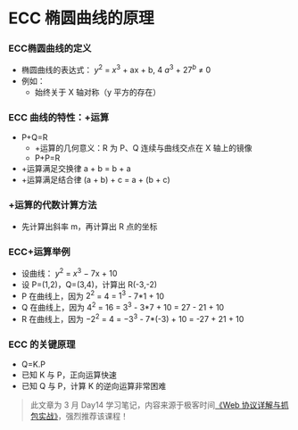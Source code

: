 # ECC 椭圆曲线的原理

### ECC椭圆曲线的定义

* 椭圆曲线的表达式： $y^2$ = $x^3$ + ax + b, 4 $a^3$ + $27^b$ $\ne$ 0
* 例如：
  - 始终关于 X 轴对称（y 平方的存在）

### ECC 曲线的特性：+运算

* P+Q=R
  - +运算的几何意义：R 为 P、Q 连续与曲线交点在 X 轴上的镜像
  - P+P=R
* +运算满足交换律 a + b = b + a
* +运算满足结合律 (a + b) + c = a + (b + c)

### +运算的代数计算方法

* 先计算出斜率 m，再计算出 R 点的坐标

### ECC+运算举例

* 设曲线： $y^2$ = $x^3$ − 7x + 10
* 设 P=(1,2)，Q=(3,4)，计算出 R(-3,-2)
* P 在曲线上，因为 $2^2$ = 4 = $1^3$ - 7*1 + 10
* Q 在曲线上，因为 $4^2$ = 16 = $3^3$ - 3*7 + 10 = 27 - 21 + 10
* R 在曲线上，因为 $-2^2$ = 4 = $-3^3$ - 7*(-3) + 10 = -27 + 21 + 10

### ECC 的关键原理

* Q=K.P
* 已知 K 与 P，正向运算快速
* 已知 Q 与 P，计算 K 的逆向运算非常困难

> 此文章为 3 月 Day14 学习笔记，内容来源于极客时间[《Web 协议详解与抓包实战》](http://gk.link/a/11UWp)，强烈推荐该课程！
